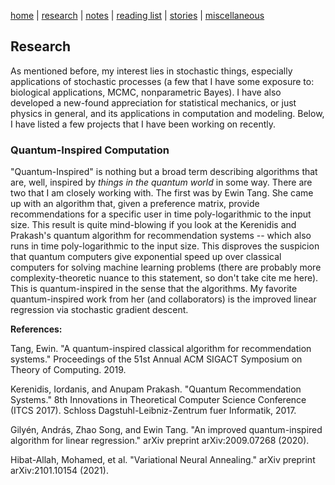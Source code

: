 [home](./index.html)  |  [research](./research.html)  |  [notes](./notes.html)  |  [reading list](./reading_list.html)  |  [stories](./story.html)  |  [miscellaneous](./miscellaneous.html)

## Research

As mentioned before, my interest lies in stochastic things, especially applications of stochastic processes (a few that I have some exposure to: biological applications, MCMC, nonparametric Bayes). I have also developed a new-found appreciation for statistical mechanics, or just physics in general, and its applications in computation and modeling. Below, I have listed a few projects that I have been working on recently.

### Quantum-Inspired Computation

"Quantum-Inspired" is nothing but a broad term describing algorithms that are, well, inspired by _things in the quantum world_ in some way. There are two that I am closely working with. The first was by Ewin Tang. She came up with an algorithm that, given a preference matrix, provide recommendations for a specific user in time poly-logarithmic to the input size. This result is quite mind-blowing if you look at the Kerenidis and Prakash's quantum algorithm for recommendation systems -- which also runs in time poly-logarithmic to the input size. This disproves the suspicion that quantum computers give exponential speed up over classical computers for solving machine learning problems (there are probably more complexity-theoretic nuance to this statement, so don't take cite me here). This is quantum-inspired in the sense that the algorithms. My favorite quantum-inspired work from her (and collaborators) is the improved linear regression via stochastic gradient descent.


**References:**

Tang, Ewin. "A quantum-inspired classical algorithm for recommendation systems." Proceedings of the 51st Annual ACM SIGACT Symposium on Theory of Computing. 2019.

Kerenidis, Iordanis, and Anupam Prakash. "Quantum Recommendation Systems." 8th Innovations in Theoretical Computer Science Conference (ITCS 2017). Schloss Dagstuhl-Leibniz-Zentrum fuer Informatik, 2017.

Gilyén, András, Zhao Song, and Ewin Tang. "An improved quantum-inspired algorithm for linear regression." arXiv preprint arXiv:2009.07268 (2020).

Hibat-Allah, Mohamed, et al. "Variational Neural Annealing." arXiv preprint arXiv:2101.10154 (2021).
